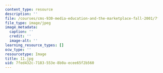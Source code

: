 ```yaml
---
content_type: resource
description: ''
file: /courses/cms-930-media-education-and-the-marketplace-fall-2001/7fed432c7183553e8b0aecee65f2b560_11.jpg
file_type: image/jpeg
image_metadata:
  caption: ''
  credit: ''
  image-alt: ''
learning_resource_types: []
ocw_type: ''
resourcetype: Image
title: 11.jpg
uid: 7fed432c-7183-553e-8b0a-ecee65f2b560
---
```

